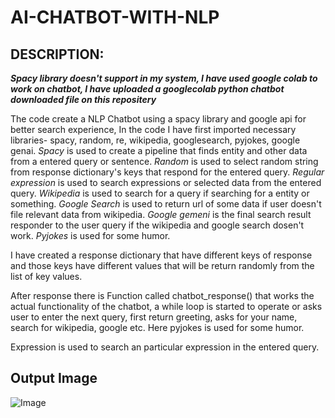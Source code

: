 # AI-CHATBOT-WITH-NLP


## DESCRIPTION:

_**Spacy library doesn't support in my system, I have used google colab to work on chatbot, I have uploaded a googlecolab python chatbot downloaded file on this repositery**_

The code create a NLP Chatbot using a spacy library and google api for better search experience, In the code I have first imported necessary libraries- spacy, random, re, wikipedia, googlesearch, pyjokes, google genai.
_Spacy_ is used to create a pipeline that finds entity and other data from a entered query or sentence.
_Random_ is used to select random string from response dictionary's keys that respond for the entered query.
_Regular expression_ is used to search expressions or selected data from the entered query.
_Wikipedia_ is used to search for a query if searching for a entity or something.
_Google Search_ is used to return url of some data if user doesn't file relevant data from wikipedia.
_Google gemeni_ is the final search result responder to the user query if the wikipedia and google search dosen't work.
_Pyjokes_ is used for some humor.

I have created a response dictionary that have different keys of response and those keys have different values that will be return randomly from the list of key values.

After response there is Function called chatbot_response() that works the actual functionality of the chatbot, a while loop is started to operate or asks user to enter the next query, first return greeting, asks for your name, search for wikipedia, google etc. Here pyjokes is used for some humor.

Expression is used to search an particular expression in the entered query. 

## Output Image
![Image](https://github.com/user-attachments/assets/05f29f95-489a-4c89-aa78-9dc513d4f2b2)
